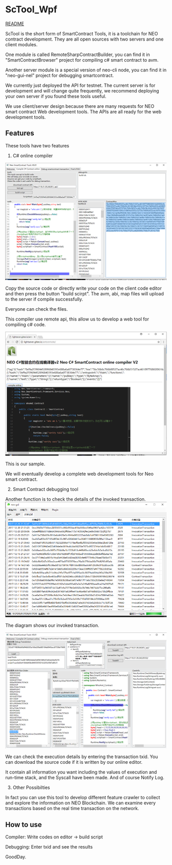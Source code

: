 # ScTool_Wpf
[README](README.md)

ScTool is the short form of SmartContract Tools, it is a toolchain for NEO contract development.
They are all open sources with two servers and one client modules. 

One module is called RemoteSharpContractBuilder, you can find it in "SmartContractBrowser" project for compiling c# smart contract to avm.

Another server module is a special version of neo-cli node, you can find it in "neo-gui-nel" project for debugging smartcontract.

We currently just deployed the API for testnet. The current server is for development and will change quite frequently, we recommend  deploying your own server if you found these tools useful.

We use client/server design because there are many requests for NEO smart contract Web development tools. The APIs are all ready for the web development tools.

## Features

These tools have two features

1. C# online compiler

![](image/pic1.png)

Copy the source code or directly write your code on the client code editor and then press the button "build scirpt". The avm, abi, map files will upload to the server if compile successfully.

Everyone can check the files.

This compiler use remote api, this allow us to develop a web tool for compiling c# code. 

![](image/pic2.png)

This is our sample.

We will eventually develop a complete web development tools for Neo smart contract.

2. Smart Contract debugging tool

Another function is to check the details of the invoked transaction.
![](image/pic3.png)

The diagram shows our invoked transaction.

![](image/pic4.png)

We can check the execution details by entering the transaction txid. You can download the source code if it is written by our online editor.

It contain all information you want including the values of execution and run-time stack, and the Syscall have been made. And of course Notify Log.

3. Other Possibilties

In fact you can use this tool to develop different feature crawler to collect and explore the information on NEO Blockchain. We can examine every transactions based on the real time transaction on the network.

## How to use

Compiler: Write codes on editor -> build script

Debugging: Enter txid and see the results

GoodDay.

